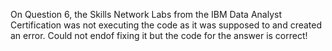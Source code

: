 On Question 6, the Skills Network Labs from the IBM Data Analyst Certification was not executing the code as it was supposed to and created an error. Could not endof fixing it but the code for the answer is correct!
